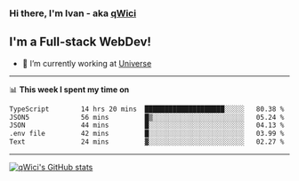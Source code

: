 ### Hi there, I'm Ivan - aka [qWici][website]

## I'm a Full-stack WebDev!
- 🔭 I’m currently working at [Universe][universe]

---

📊 **This week I spent my time on**
<!--START_SECTION:waka-->

```txt
TypeScript        14 hrs 20 mins  ████████████████████░░░░░   80.38 %
JSON5             56 mins         █▒░░░░░░░░░░░░░░░░░░░░░░░   05.24 %
JSON              44 mins         █░░░░░░░░░░░░░░░░░░░░░░░░   04.13 %
.env file         42 mins         █░░░░░░░░░░░░░░░░░░░░░░░░   03.99 %
Text              24 mins         ▓░░░░░░░░░░░░░░░░░░░░░░░░   02.27 %
```

<!--END_SECTION:waka-->

---

[![qWici's GitHub stats](https://github-readme-stats.vercel.app/api?username=qWici)](https://github.com/qWici/github-readme-stats)

[website]: https://devkucher.com
[twitter]: https://twitter.com/KucherDev
[linkedin]: https://www.linkedin.com/in/ivankucher
[universe]: https://universeapps.limited
